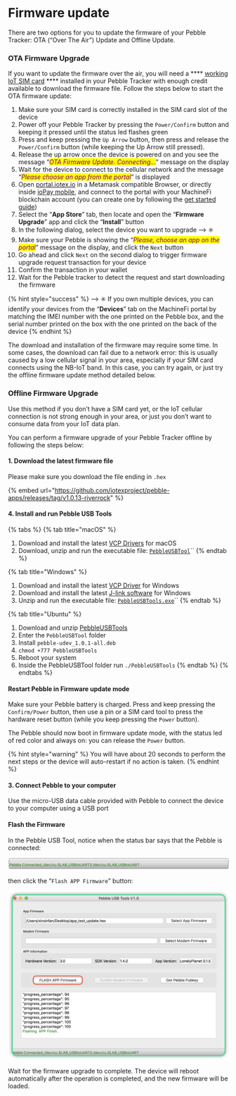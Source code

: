 # Firmware update

There are two options for you to update the firmware of your Pebble Tracker: OTA (“Over The Air”) Update and Offline Update.

### OTA Firmware Upgrade

If you want to update the firmware over the air, you will need a **** [working IoT SIM card](quick-start.md#finding-a-sim-card) **** installed in your Pebble Tracker with enough credit available to download the firmware file. Follow the steps below to start the OTA firmware update:

1. Make sure your SIM card is correctly installed in the SIM card slot of the device
2. Power off your Pebble Tracker by pressing the `Power/Confirm` button and keeping it pressed until the status led flashes green
3. Press and keep pressing the `Up Arrow` button, then press and release the `Power/Confirm` button (while keeping the Up Arrow still pressed).&#x20;
4. Release the up arrow once the device is powered on and you see the message “_<mark style="color:purple;">OTA Firmware Update. Connecting...</mark>_” message on the display
5. Wait for the device to connect to the cellular network and the message “_<mark style="color:purple;">Please choose an app from the portal</mark>_” is displayed
6. Open [portal.iotex.io](http://portal.iotex.io) in a Metamask compatible Browser, or directly inside [ioPay mobile](https://iopay.me), and connect to the portal with your MachineFi blockchain account (you can create one by following the [get started guide](quick-start.md))
7. Select the “**App Store**” tab, then locate and open the “**Firmware Upgrade**” app and click the “**Install**” button
8. In the following dialog, select the device you want to upgrade --> ✳️
9. Make sure your Pebble is showing the “_<mark style="color:purple;">Please, choose an app on the portal</mark>_” message on the display, and click the `Next` button
10. Go ahead and click `Next` on the second dialog to trigger firmware upgrade request transaction for your device
11. Confirm the transaction in your wallet
12. Wait for the Pebble tracker to detect the request and start downloading the firmware

{% hint style="success" %}
\--> ✳️ If you own multiple devices, you can identify your devices from the “**Devices**” tab on the MachineFi portal by matching the IMEI number with the one printed on the Pebble box, and the serial number printed on the box with the one printed on the back of the device
{% endhint %}

The download and installation of the firmware may require some time. In some cases, the download can fail due to a network error: this is usually caused by a low cellular signal in your area, especially if your SIM card connects using the NB-IoT band. In this case, you can try again, or just try the offline firmware update method detailed below.

### Offline Firmware Upgrade

Use this method if you don’t have a SIM card yet, or the IoT cellular connection is not strong enough in your area, or just you don’t want to consume data from your IoT data plan.&#x20;

You can perform a firmware upgrade of your Pebble Tracker offline by following the steps below:

#### 1. Download the latest firmware file&#x20;

Please make sure you download the file ending in `.hex`

{% embed url="https://github.com/iotexproject/pebble-apps/releases/tag/v1.0.13-riverrock" %}

#### 4. Install and run Pebble USB Tools

{% tabs %}
{% tab title="macOS" %}
1. Download and install the latest [VCP Drivers](https://www.silabs.com/developers/usb-to-uart-bridge-vcp-drivers) for macOS
2. Download, unzip and run the executable file: [`PebbleUSBTool`](https://drive.google.com/file/d/1p5aQajwehvYWe1NWelWFaJCl45mMmeqJ/view?usp=sharing)``
{% endtab %}

{% tab title="Windows" %}
1. Download and install the latest [VCP Driver](https://www.silabs.com/developers/usb-to-uart-bridge-vcp-drivers) for Windows
2. Download and install the latest [J-link software](https://www.segger.com/downloads/jlink/) for Windows
3. Unzip and run the executable file: [`PebbleUSBTools.exe`](https://drive.google.com/file/d/1exM9L\_21qNQYAc92MdgKeXYK5ZHX3v3L/view?usp=sharing)``
{% endtab %}

{% tab title="Ubuntu" %}
1. Download and unzip [PebbleUSBTools](https://drive.google.com/file/d/1Ulcr7B6fYI5FH\_HJn71nHgDD7Yer6evR/view?usp=sharing)
2. Enter the `PebbleUSBTool` folder
3. Install `pebble-udev_1.0.1-all.deb`
4. `chmod +777 PebbleUSBTools`
5. Reboot your system
6. Inside the PebbleUSBTool folder run `./PebbleUSBTools`
{% endtab %}
{% endtabs %}

#### Restart Pebble in Firmware update mode

Make sure your Pebble battery is charged. Press and keep pressing the `Confirm/Power` button, then use a pin or a SIM card tool to press the hardware reset button (while you keep pressing the `Power` button).

The Pebble should now boot in firmware update mode, with the status led of red color and always on: you can release the `Power` button.&#x20;

{% hint style="warning" %}
You will have about 20 seconds to perform the next steps or the device will auto-restart if no action is taken.
{% endhint %}

#### 3. Connect Pebble to your computer

Use the micro-USB data cable provided with Pebble to connect the device to your computer using a USB port

#### Flash the Firmware

In the Pebble USB Tool, notice when the status bar says that the Pebble is connected:&#x20;

![](<../../../.gitbook/assets/image (104).png>)

then click the “`Flash APP Firmware`” button:

![](<../../../.gitbook/assets/image (84).png>)

Wait for the firmware upgrade to complete. The device will reboot automatically after the operation is completed, and the new firmware will be loaded.
